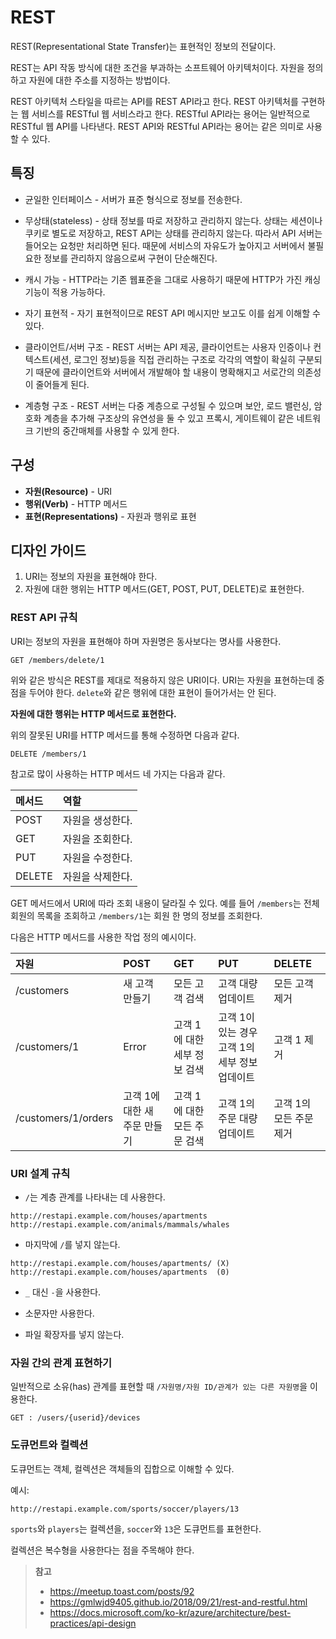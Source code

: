 # REST

REST(Representational State Transfer)는 표현적인 정보의 전달이다.

REST는 API 작동 방식에 대한 조건을 부과하는 소프트웨어 아키텍처이다. 자원을 정의하고 자원에 대한 주소를 지정하는 방법이다.

REST 아키텍처 스타일을 따르는 API를 REST API라고 한다. REST 아키텍처를 구현하는 웹 서비스를 RESTful 웹 서비스라고 한다. RESTful API라는 용어는 일반적으로 RESTful 웹 API를 나타낸다. REST API와 RESTful API라는 용어는 같은 의미로 사용할 수 있다.

## 특징

- 균일한 인터페이스 - 서버가 표준 형식으로 정보를 전송한다.

- 무상태(stateless) - 상태 정보를 따로 저장하고 관리하지 않는다. 상태는 세션이나 쿠키로 별도로 저장하고, REST API는 상태를 관리하지 않는다. 따라서 API 서버는 들어오는 요청만 처리하면 된다. 때문에 서비스의 자유도가 높아지고 서버에서 불필요한 정보를 관리하지 않음으로써 구현이 단순해진다.

- 캐시 가능 - HTTP라는 기존 웹표준을 그대로 사용하기 때문에 HTTP가 가진 캐싱 기능이 적용 가능하다.
- 자기 표현적 - 자기 표현적이므로 REST API 메시지만 보고도 이를 쉽게 이해할 수 있다.

- 클라이언트/서버 구조 - REST 서버는 API 제공, 클라이언트는 사용자 인증이나 컨텍스트(세션, 로그인 정보)등을 직접 관리하는 구조로 각각의 역할이 확실히 구분되기 때문에 클라이언트와 서버에서 개발해야 할 내용이 명확해지고 서로간의 의존성이 줄어들게 된다.

- 계층형 구조 - REST 서버는 다중 계층으로 구성될 수 있으며 보안, 로드 밸런싱, 암호화 계층을 추가해 구조상의 유연성을 둘 수 있고 프록시, 게이트웨이 같은 네트워크 기반의 중간매체를 사용할 수 있게 한다.


## 구성

- **자원(Resource)** - URI
- **행위(Verb)** - HTTP 메서드
- **표현(Representations)** - 자원과 행위로 표현

## 디자인 가이드

1. URI는 정보의 자원을 표현해야 한다.
2. 자원에 대한 행위는 HTTP 메서드(GET, POST, PUT, DELETE)로 표현한다.

### REST API 규칙

URI는 정보의 자원을 표현해야 하며 자원명은 동사보다는 명사를 사용한다.

```
GET /members/delete/1
```

위와 같은 방식은 REST를 제대로 적용하지 않은 URI이다. URI는 자원을 표현하는데 중점을 두어야 한다. `delete`와 같은 행위에 대한 표현이 들어가서는 안 된다.

**자원에 대한 행위는 HTTP 메서드로 표현한다.**

위의 잘못된 URI를 HTTP 메서드를 통해 수정하면 다음과 같다.

```
DELETE /members/1
```

참고로 많이 사용하는 HTTP 메서드 네 가지는 다음과 같다.

| 메서드 | 역할             |
| :----- | :--------------- |
| POST   | 자원을 생성한다. |
| GET    | 자원을 조회한다. |
| PUT    | 자원을 수정한다. |
| DELETE | 자원을 삭제한다. |

GET 메서드에서 URI에 따라 조회 내용이 달라질 수 있다. 예를 들어 `/members`는 전체 회원의 목록을 조회하고 `/members/1`는 회원 한 명의 정보를 조회한다.

다음은 HTTP 메서드를 사용한 작업 정의 예시이다.

| 자원                | POST                         | GET                          | PUT                                            | DELETE                  |
| :------------------ | :--------------------------- | :--------------------------- | :--------------------------------------------- | :---------------------- |
| /customers          | 새 고객 만들기               | 모든 고객 검색               | 고객 대량 업데이트                             | 모든 고객 제거          |
| /customers/1        | Error                        | 고객 1에 대한 세부 정보 검색 | 고객 1이 있는 경우 고객 1의 세부 정보 업데이트 | 고객 1 제거             |
| /customers/1/orders | 고객 1에 대한 새 주문 만들기 | 고객 1에 대한 모든 주문 검색 | 고객 1의 주문 대량 업데이트                    | 고객 1의 모든 주문 제거 |

### URI 설계 규칙

- `/`는 계층 관계를 나타내는 데 사용한다.

```
http://restapi.example.com/houses/apartments
http://restapi.example.com/animals/mammals/whales
```

- 마지막에 `/`를 넣지 않는다.

```
http://restapi.example.com/houses/apartments/ (X)
http://restapi.example.com/houses/apartments  (0)
```

- `_` 대신 `-`을 사용한다.

- 소문자만 사용한다.

- 파일 확장자를 넣지 않는다.

### 자원 간의 관계 표현하기

일반적으로 소유(has) 관계를 표현할 때 `/자원명/자원 ID/관계가 있는 다른 자원명`을 이용한다.

```
GET : /users/{userid}/devices
```

### 도큐먼트와 컬렉션

도큐먼트는 객체, 컬렉션은 객체들의 집합으로 이해할 수 있다.

예시:

```
http://restapi.example.com/sports/soccer/players/13
```

`sports`와 `players`는 컬렉션을, `soccer`와 `13`은 도큐먼트를 표현한다.

컬렉션은 복수형을 사용한다는 점을 주목해야 한다.

> **참고**
>
> - https://meetup.toast.com/posts/92
> - https://gmlwjd9405.github.io/2018/09/21/rest-and-restful.html
> - https://docs.microsoft.com/ko-kr/azure/architecture/best-practices/api-design